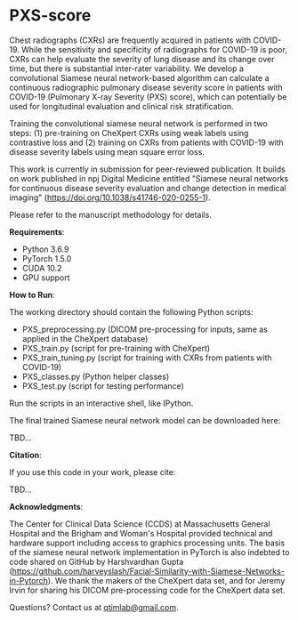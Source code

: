 # PXS-score

Chest radiographs (CXRs) are frequently acquired in patients with COVID-19. While the sensitivity and specificity of radiographs for COVID-19 is poor, CXRs can help evaluate the severity of lung disease and its change over time, but there is substantial inter-rater variability. We develop a convolutional Siamese neural network-based algorithm can calculate a continuous radiographic pulmonary disease severity score in patients with COVID-19 (Pulmonary X-ray Severity (PXS) score), which can potentially be used for longitudinal evaluation and clinical risk stratification.

Training the convolutional siamese neural network is performed in two steps: (1) pre-training on CheXpert CXRs using weak labels using contrastive loss and (2) training on CXRs from patients with COVID-19 with disease severity labels using mean square error loss.

This work is currently in submission for peer-reviewed publication. It builds on work published in npj Digital Medicine entitled "Siamese neural networks for continuous disease severity evaluation and change detection in medical imaging" (https://doi.org/10.1038/s41746-020-0255-1).

Please refer to the manuscript methodology for details. 

**Requirements**: 

- Python 3.6.9
- PyTorch 1.5.0
- CUDA 10.2
- GPU support

**How to Run**:

The working directory should contain the following Python scripts:
- PXS_preprocessing.py (DICOM pre-processing for inputs, same as applied in the CheXpert database)
- PXS_train.py (script for pre-training with CheXpert)
- PXS_train_tuning.py (script for training with CXRs from patients with COVID-19)
- PXS_classes.py (Python helper classes)
- PXS_test.py (script for testing performance)

Run the scripts in an interactive shell, like IPython. 

The final trained Siamese neural network model can be downloaded here: 

TBD...

**Citation**:

If you use this code in your work, please cite: 

TBD...

**Acknowledgments**:

The Center for Clinical Data Science (CCDS) at Massachusetts General Hospital and the Brigham and Woman's Hospital provided technical and hardware support including access to graphics processing units. The basis of the siamese neural network implementation in PyTorch is also indebted to code shared on GitHub by Harshvardhan Gupta (https://github.com/harveyslash/Facial-Similarity-with-Siamese-Networks-in-Pytorch). We thank the makers of the CheXpert data set, and for Jeremy Irvin for sharing his DICOM pre-processing code for the CheXpert data set. 

Questions? Contact us at qtimlab@gmail.com.



